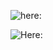
  
![here:](https://github-readme-stats.vercel.app/api?username=iloveoldman&show_icons=true&theme=tokyonight)

![Here:](https://github-readme-stats.vercel.app/api/top-langs/?username=iloveoldman&layout=compact&theme=tokyonight)
